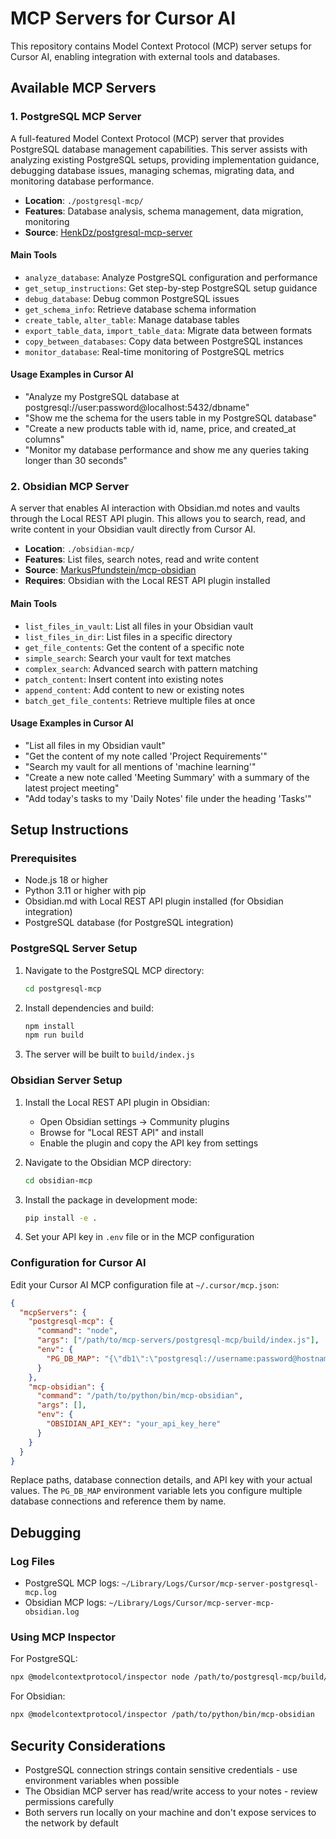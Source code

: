 # MCP Servers for Cursor AI

This repository contains Model Context Protocol (MCP) server setups for Cursor AI, enabling integration with external tools and databases.

## Available MCP Servers

### 1. PostgreSQL MCP Server

A full-featured Model Context Protocol (MCP) server that provides PostgreSQL database management capabilities. This server assists with analyzing existing PostgreSQL setups, providing implementation guidance, debugging database issues, managing schemas, migrating data, and monitoring database performance.

- **Location**: `./postgresql-mcp/`
- **Features**: Database analysis, schema management, data migration, monitoring
- **Source**: [HenkDz/postgresql-mcp-server](https://github.com/HenkDz/postgresql-mcp-server)

#### Main Tools

- `analyze_database`: Analyze PostgreSQL configuration and performance
- `get_setup_instructions`: Get step-by-step PostgreSQL setup guidance
- `debug_database`: Debug common PostgreSQL issues
- `get_schema_info`: Retrieve database schema information
- `create_table`, `alter_table`: Manage database tables
- `export_table_data`, `import_table_data`: Migrate data between formats
- `copy_between_databases`: Copy data between PostgreSQL instances
- `monitor_database`: Real-time monitoring of PostgreSQL metrics

#### Usage Examples in Cursor AI

- "Analyze my PostgreSQL database at postgresql://user:password@localhost:5432/dbname"
- "Show me the schema for the users table in my PostgreSQL database"
- "Create a new products table with id, name, price, and created_at columns"
- "Monitor my database performance and show me any queries taking longer than 30 seconds"

### 2. Obsidian MCP Server

A server that enables AI interaction with Obsidian.md notes and vaults through the Local REST API plugin. This allows you to search, read, and write content in your Obsidian vault directly from Cursor AI.

- **Location**: `./obsidian-mcp/`
- **Features**: List files, search notes, read and write content
- **Source**: [MarkusPfundstein/mcp-obsidian](https://github.com/MarkusPfundstein/mcp-obsidian)
- **Requires**: Obsidian with the Local REST API plugin installed

#### Main Tools

- `list_files_in_vault`: List all files in your Obsidian vault
- `list_files_in_dir`: List files in a specific directory
- `get_file_contents`: Get the content of a specific note
- `simple_search`: Search your vault for text matches
- `complex_search`: Advanced search with pattern matching
- `patch_content`: Insert content into existing notes
- `append_content`: Add content to new or existing notes
- `batch_get_file_contents`: Retrieve multiple files at once

#### Usage Examples in Cursor AI

- "List all files in my Obsidian vault"
- "Get the content of my note called 'Project Requirements'"
- "Search my vault for all mentions of 'machine learning'"
- "Create a new note called 'Meeting Summary' with a summary of the latest project meeting"
- "Add today's tasks to my 'Daily Notes' file under the heading 'Tasks'"

## Setup Instructions

### Prerequisites

- Node.js 18 or higher
- Python 3.11 or higher with pip
- Obsidian.md with Local REST API plugin installed (for Obsidian integration)
- PostgreSQL database (for PostgreSQL integration)

### PostgreSQL Server Setup

1. Navigate to the PostgreSQL MCP directory:

   ```bash
   cd postgresql-mcp
   ```

2. Install dependencies and build:

   ```bash
   npm install
   npm run build
   ```

3. The server will be built to `build/index.js`

### Obsidian Server Setup

1. Install the Local REST API plugin in Obsidian:

   - Open Obsidian settings → Community plugins
   - Browse for "Local REST API" and install
   - Enable the plugin and copy the API key from settings

2. Navigate to the Obsidian MCP directory:

   ```bash
   cd obsidian-mcp
   ```

3. Install the package in development mode:

   ```bash
   pip install -e .
   ```

4. Set your API key in `.env` file or in the MCP configuration

### Configuration for Cursor AI

Edit your Cursor AI MCP configuration file at `~/.cursor/mcp.json`:

```json
{
  "mcpServers": {
    "postgresql-mcp": {
      "command": "node",
      "args": ["/path/to/mcp-servers/postgresql-mcp/build/index.js"],
      "env": {
        "PG_DB_MAP": "{\"db1\":\"postgresql://username:password@hostname:5432/database_name?sslmode=require\",\"analytics\":\"postgresql://analytics_user:secure_password@analytics-db.example.com:5432/analytics?sslmode=require\",\"default\":\"db1\"}"
      }
    },
    "mcp-obsidian": {
      "command": "/path/to/python/bin/mcp-obsidian",
      "args": [],
      "env": {
        "OBSIDIAN_API_KEY": "your_api_key_here"
      }
    }
  }
}
```

Replace paths, database connection details, and API key with your actual values. The `PG_DB_MAP` environment variable lets you configure multiple database connections and reference them by name.

## Debugging

### Log Files

- PostgreSQL MCP logs: `~/Library/Logs/Cursor/mcp-server-postgresql-mcp.log`
- Obsidian MCP logs: `~/Library/Logs/Cursor/mcp-server-mcp-obsidian.log`

### Using MCP Inspector

For PostgreSQL:

```bash
npx @modelcontextprotocol/inspector node /path/to/postgresql-mcp/build/index.js
```

For Obsidian:

```bash
npx @modelcontextprotocol/inspector /path/to/python/bin/mcp-obsidian
```

## Security Considerations

- PostgreSQL connection strings contain sensitive credentials - use environment variables when possible
- The Obsidian MCP server has read/write access to your notes - review permissions carefully
- Both servers run locally on your machine and don't expose services to the network by default
